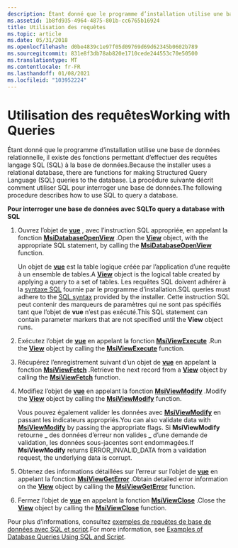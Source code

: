 ```yaml
---
description: Étant donné que le programme d’installation utilise une base de données relationnelle, il existe des fonctions permettant d’effectuer des requêtes langage SQL (SQL) à la base de données. La procédure suivante décrit comment utiliser SQL pour interroger une base de données.
ms.assetid: 1b8fd935-4964-4875-801b-cc6765b16924
title: Utilisation des requêtes
ms.topic: article
ms.date: 05/31/2018
ms.openlocfilehash: d0be4839c1e97f05d09769d69d62345b0602b789
ms.sourcegitcommit: 831e8f3db78ab820e1710cede244553c70e50500
ms.translationtype: MT
ms.contentlocale: fr-FR
ms.lasthandoff: 01/08/2021
ms.locfileid: "103952224"
---
```

# <a name="working-with-queries"></a><span data-ttu-id="6ab93-104">Utilisation des requêtes</span><span class="sxs-lookup"><span data-stu-id="6ab93-104">Working with Queries</span></span>

<span data-ttu-id="6ab93-105">Étant donné que le programme d’installation utilise une base de données relationnelle, il existe des fonctions permettant d’effectuer des requêtes langage SQL (SQL) à la base de données.</span><span class="sxs-lookup"><span data-stu-id="6ab93-105">Because the installer uses a relational database, there are functions for making Structured Query Language (SQL) queries to the database.</span></span> <span data-ttu-id="6ab93-106">La procédure suivante décrit comment utiliser SQL pour interroger une base de données.</span><span class="sxs-lookup"><span data-stu-id="6ab93-106">The following procedure describes how to use SQL to query a database.</span></span>

<span data-ttu-id="6ab93-107">**Pour interroger une base de données avec SQL**</span><span class="sxs-lookup"><span data-stu-id="6ab93-107">**To query a database with SQL**</span></span>

1.  <span data-ttu-id="6ab93-108">Ouvrez l’objet de [**vue**](view-object.md) , avec l’instruction SQL appropriée, en appelant la fonction [**MsiDatabaseOpenView**](/windows/desktop/api/Msiquery/nf-msiquery-msidatabaseopenviewa) .</span><span class="sxs-lookup"><span data-stu-id="6ab93-108">Open the [**View**](view-object.md) object, with the appropriate SQL statement, by calling the [**MsiDatabaseOpenView**](/windows/desktop/api/Msiquery/nf-msiquery-msidatabaseopenviewa) function.</span></span>

    <span data-ttu-id="6ab93-109">Un objet de [**vue**](view-object.md) est la table logique créée par l’application d’une requête à un ensemble de tables.</span><span class="sxs-lookup"><span data-stu-id="6ab93-109">A [**View**](view-object.md) object is the logical table created by applying a query to a set of tables.</span></span> <span data-ttu-id="6ab93-110">Les requêtes SQL doivent adhérer à la [syntaxe SQL](sql-syntax.md) fournie par le programme d’installation.</span><span class="sxs-lookup"><span data-stu-id="6ab93-110">SQL queries must adhere to the [SQL syntax](sql-syntax.md) provided by the installer.</span></span> <span data-ttu-id="6ab93-111">Cette instruction SQL peut contenir des marqueurs de paramètres qui ne sont pas spécifiés tant que l’objet de **vue** n’est pas exécuté.</span><span class="sxs-lookup"><span data-stu-id="6ab93-111">This SQL statement can contain parameter markers that are not specified until the **View** object runs.</span></span>

2.  <span data-ttu-id="6ab93-112">Exécutez l’objet de [**vue**](view-object.md) en appelant la fonction [**MsiViewExecute**](/windows/desktop/api/Msiquery/nf-msiquery-msiviewexecute) .</span><span class="sxs-lookup"><span data-stu-id="6ab93-112">Run the [**View**](view-object.md) object by calling the [**MsiViewExecute**](/windows/desktop/api/Msiquery/nf-msiquery-msiviewexecute) function.</span></span>
3.  <span data-ttu-id="6ab93-113">Récupérez l’enregistrement suivant d’un objet de [**vue**](view-object.md) en appelant la fonction [**MsiViewFetch**](/windows/desktop/api/Msiquery/nf-msiquery-msiviewfetch) .</span><span class="sxs-lookup"><span data-stu-id="6ab93-113">Retrieve the next record from a [**View**](view-object.md) object by calling the [**MsiViewFetch**](/windows/desktop/api/Msiquery/nf-msiquery-msiviewfetch) function.</span></span>
4.  <span data-ttu-id="6ab93-114">Modifiez l’objet de [**vue**](view-object.md) en appelant la fonction [**MsiViewModify**](/windows/desktop/api/Msiquery/nf-msiquery-msiviewmodify) .</span><span class="sxs-lookup"><span data-stu-id="6ab93-114">Modify the [**View**](view-object.md) object by calling the [**MsiViewModify**](/windows/desktop/api/Msiquery/nf-msiquery-msiviewmodify) function.</span></span>

    <span data-ttu-id="6ab93-115">Vous pouvez également valider les données avec [**MsiViewModify**](/windows/desktop/api/Msiquery/nf-msiquery-msiviewmodify) en passant les indicateurs appropriés.</span><span class="sxs-lookup"><span data-stu-id="6ab93-115">You can also validate data with [**MsiViewModify**](/windows/desktop/api/Msiquery/nf-msiquery-msiviewmodify) by passing the appropriate flags.</span></span> <span data-ttu-id="6ab93-116">Si **MsiViewModify** retourne \_ des données d’erreur non valides \_ d’une demande de validation, les données sous-jacentes sont endommagées.</span><span class="sxs-lookup"><span data-stu-id="6ab93-116">If **MsiViewModify** returns ERROR\_INVALID\_DATA from a validation request, the underlying data is corrupt.</span></span>

5.  <span data-ttu-id="6ab93-117">Obtenez des informations détaillées sur l’erreur sur l’objet de [**vue**](view-object.md) en appelant la fonction [**MsiViewGetError**](/windows/desktop/api/Msiquery/nf-msiquery-msiviewgeterrora) .</span><span class="sxs-lookup"><span data-stu-id="6ab93-117">Obtain detailed error information on the [**View**](view-object.md) object by calling the [**MsiViewGetError**](/windows/desktop/api/Msiquery/nf-msiquery-msiviewgeterrora) function.</span></span>
6.  <span data-ttu-id="6ab93-118">Fermez l’objet de [**vue**](view-object.md) en appelant la fonction [**MsiViewClose**](/windows/desktop/api/Msiquery/nf-msiquery-msiviewclose) .</span><span class="sxs-lookup"><span data-stu-id="6ab93-118">Close the [**View**](view-object.md) object by calling the [**MsiViewClose**](/windows/desktop/api/Msiquery/nf-msiquery-msiviewclose) function.</span></span>

<span data-ttu-id="6ab93-119">Pour plus d’informations, consultez [exemples de requêtes de base de données avec SQL et script](examples-of-database-queries-using-sql-and-script.md).</span><span class="sxs-lookup"><span data-stu-id="6ab93-119">For more information, see [Examples of Database Queries Using SQL and Script](examples-of-database-queries-using-sql-and-script.md).</span></span>

 

 



